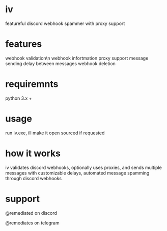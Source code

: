 # iv
featureful discord webhook spammer with proxy support

# features

webhook validation\n
webhook infortmation
proxy support
message sending
delay between messages
webhook deletion

# requiremnts
python 3.x +

# usage
run iv.exe, ill make it open sourced if requested

# how it works
iv validates discord webhooks, optionally uses proxies, and sends multiple messages with customizable delays, automated message spamming through discord webhooks

# support

@remediated on discord

@remediates on telegram
